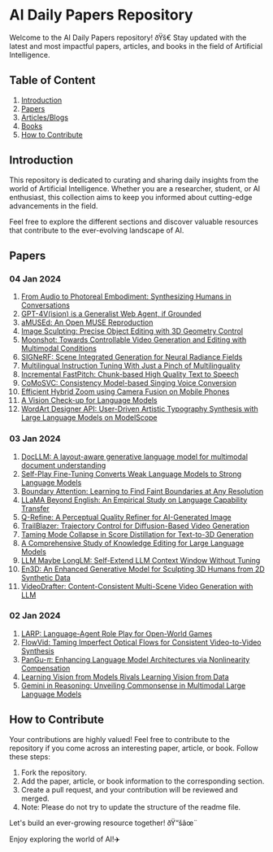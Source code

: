 
# AI Daily Papers Repository

Welcome to the AI Daily Papers repository! ðŸš€ Stay updated with the latest and most impactful papers, articles, and books in the field of Artificial Intelligence.

## Table of Content
1. [Introduction](#introduction)
2. [Papers](#papers)
3. [Articles/Blogs](#articlesblogs)
4. [Books](https://github.com/pranavbelhekar01/Notes/blob/main/Books.md)
5. [How to Contribute](#how-to-contribute)
   

## Introduction
This repository is dedicated to curating and sharing daily insights from the world of Artificial Intelligence. Whether you are a researcher, student, or AI enthusiast, this collection aims to keep you informed about cutting-edge advancements in the field.

Feel free to explore the different sections and discover valuable resources that contribute to the ever-evolving landscape of AI.

## Papers
### 04 Jan 2024
1. [From Audio to Photoreal Embodiment: Synthesizing Humans in Conversations](https://huggingface.co/papers/2401.01885)
2. [GPT-4V(ision) is a Generalist Web Agent, if Grounded](https://huggingface.co/login?next=%2Fpapers%2F2401.01614)
3. [aMUSEd: An Open MUSE Reproduction](https://huggingface.co/papers/2401.01808)
4. [Image Sculpting: Precise Object Editing with 3D Geometry Control](https://huggingface.co/login?next=%2Fpapers%2F2401.01702)
5. [Moonshot: Towards Controllable Video Generation and Editing with Multimodal Conditions](https://huggingface.co/papers/2401.01827)
6. [SIGNeRF: Scene Integrated Generation for Neural Radiance Fields](https://huggingface.co/login?next=%2Fpapers%2F2401.01647)
7. [Multilingual Instruction Tuning With Just a Pinch of Multilinguality](https://huggingface.co/papers/2401.01854)
8. [Incremental FastPitch: Chunk-based High Quality Text to Speech](https://huggingface.co/papers/2401.01755)
9. [CoMoSVC: Consistency Model-based Singing Voice Conversion](https://huggingface.co/papers/2401.01792)
10. [Efficient Hybrid Zoom using Camera Fusion on Mobile Phones](https://huggingface.co/papers/2401.01461)
11. [A Vision Check-up for Language Models](https://huggingface.co/papers/2401.01862)
12. [WordArt Designer API: User-Driven Artistic Typography Synthesis with Large Language Models on ModelScope](https://huggingface.co/papers/2401.01699)

### 03 Jan 2024
1. [DocLLM: A layout-aware generative language model for multimodal document understanding](https://huggingface.co/papers/2401.00908)
2. [Self-Play Fine-Tuning Converts Weak Language Models to Strong Language Models](https://huggingface.co/papers/2401.01335)
3. [Boundary Attention: Learning to Find Faint Boundaries at Any Resolution](https://huggingface.co/papers/2401.00935)
4. [LLaMA Beyond English: An Empirical Study on Language Capability Transfer](https://huggingface.co/papers/2401.01055)
5. [Q-Refine: A Perceptual Quality Refiner for AI-Generated Image](https://huggingface.co/papers/2401.01117)
6. [TrailBlazer: Trajectory Control for Diffusion-Based Video Generation](https://huggingface.co/login?next=%2Fpapers%2F2401.00896)
7. [Taming Mode Collapse in Score Distillation for Text-to-3D Generation](https://huggingface.co/login?next=%2Fpapers%2F2401.00909)
8. [A Comprehensive Study of Knowledge Editing for Large Language Models](https://huggingface.co/papers/2401.01286)
9. [LLM Maybe LongLM: Self-Extend LLM Context Window Without Tuning](https://huggingface.co/papers/2401.01325)
10. [En3D: An Enhanced Generative Model for Sculpting 3D Humans from 2D Synthetic Data](https://huggingface.co/papers/2401.01173)
11. [VideoDrafter: Content-Consistent Multi-Scene Video Generation with LLM](https://huggingface.co/papers/2401.01256)

### 02 Jan 2024
1. [LARP: Language-Agent Role Play for Open-World Games](https://huggingface.co/papers/2312.17653)
2. [FlowVid: Taming Imperfect Optical Flows for Consistent Video-to-Video Synthesis](https://huggingface.co/papers/2312.17681)
3. [PanGu-$π$: Enhancing Language Model Architectures via Nonlinearity Compensation](https://huggingface.co/papers/2312.17276)
4. [Learning Vision from Models Rivals Learning Vision from Data](https://huggingface.co/papers/2312.17742)
5. [Gemini in Reasoning: Unveiling Commonsense in Multimodal Large Language Models](https://huggingface.co/papers/2312.17661)


## How to Contribute
Your contributions are highly valued! Feel free to contribute to the repository if you come across an interesting paper, article, or book. Follow these steps:
1. Fork the repository.
2. Add the paper, article, or book information to the corresponding section.
3. Create a pull request, and your contribution will be reviewed and merged.
4. Note: Please do not try to update the structure of the readme file.

Let's build an ever-growing resource together! ðŸ“šâœ¨

Enjoy exploring the world of AI!✈️


